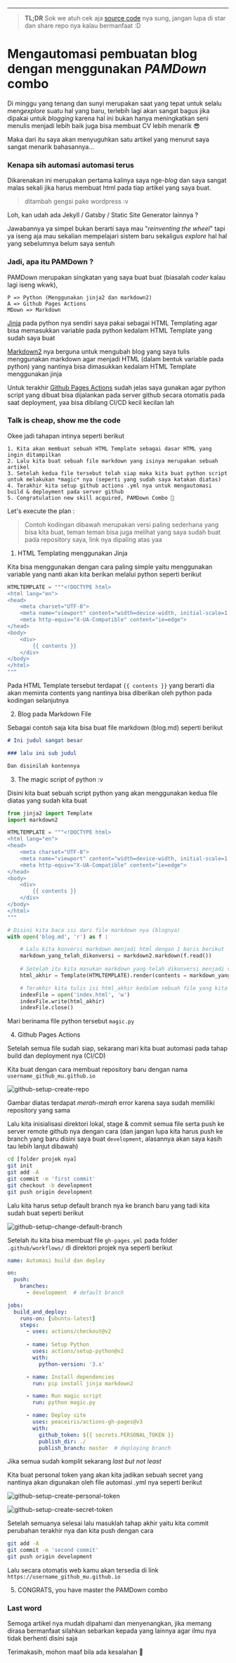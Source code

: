 -------------------------

> **TL;DR** Sok we atuh cek aja [source code](https://github.com/fakhrip/fakhrip.github.io/tree/development) nya sung, jangan lupa di star dan share repo nya kalau bermanfaat :D

# Mengautomasi pembuatan blog dengan menggunakan *PAMDown* combo

Di minggu yang tenang dan sunyi merupakan saat yang tepat untuk selalu meng*explore* suatu hal yang baru, terlebih lagi akan sangat bagus jika dipakai untuk *blogging* karena hal ini bukan hanya meningkatkan seni menulis menjadi lebih baik juga bisa membuat CV lebih menarik 😎

Maka dari itu saya akan menyuguhkan satu artikel yang menurut saya sangat menarik bahasannya...

### Kenapa sih automasi automasi terus

Dikarenakan ini merupakan pertama kalinya saya nge-*blog* dan saya sangat malas sekali jika harus membuat html pada tiap artikel yang saya buat.

> ditambah gengsi pake wordpress :v

Loh, kan udah ada Jekyll / Gatsby / Static Site Generator lainnya ?

Jawabannya ya simpel bukan berarti saya mau "*reinventing the wheel*" tapi ya iseng aja mau sekalian mempelajari sistem baru sekaligus *explore* hal hal yang sebelumnya belum saya sentuh

### Jadi, apa itu PAMDown ?

PAMDown merupakan singkatan yang saya buat buat (biasalah *coder* kalau lagi iseng wkwk),

```text
P => Python (Menggunakan jinja2 dan markdown2)
A => Github Pages Actions
MDown => Markdown
```

[Jinja](https://jinja.palletsprojects.com/en/2.11.x/) pada python nya sendiri saya pakai sebagai HTML Templating agar bisa memasukkan variable pada python kedalam HTML Template yang sudah saya buat

[Markdown2](https://github.com/trentm/python-markdown2) nya berguna untuk mengubah blog yang saya tulis menggunakan markdown agar menjadi HTML (dalam bentuk variable pada python) yang nantinya bisa dimasukkan kedalam HTML Template menggunakan jinja

Untuk terakhir [Github Pages Actions](https://github.com/marketplace/actions/github-pages-action) sudah jelas saya gunakan agar python script yang dibuat bisa dijalankan pada server github secara otomatis pada saat deployment, yaa bisa dibilang CI/CD kecil kecilan lah

### Talk is cheap, show me the code

Okee jadi tahapan intinya seperti berikut

```text
1. Kita akan membuat sebuah HTML Template sebagai dasar HTML yang ingin ditampilkan
2. Lalu kita buat sebuah file markdown yang isinya merupakan sebuah artikel
3. Setelah kedua file tersebut telah siap maka kita buat python script untuk melakukan *magic* nya (seperti yang sudah saya katakan diatas)
4. Terakhir kita setup github actions .yml nya untuk mengautomasi build & deployment pada server github
5. Congratulation new skill acquired, PAMDown Combo 🤣
```

Let's execute the plan :

> Contoh kodingan dibawah merupakan versi paling sederhana yang bisa kita buat, teman teman bisa juga melihat yang saya sudah buat pada repository saya, link nya dipaling atas yaa

1. HTML Templating menggunakan Jinja

Kita bisa menggunakan dengan cara paling simple yaitu menggunakan variable yang nanti akan kita berikan melalui python seperti berikut

```python
HTMLTEMPLATE = """<!DOCTYPE html>
<html lang="en">
<head>
    <meta charset="UTF-8">
    <meta name="viewport" content="width=device-width, initial-scale=1.0">
    <meta http-equiv="X-UA-Compatible" content="ie=edge">
</head>
<body>
    <div>
        {{ contents }}
    </div>
</body>
</html>
"""
```

Pada HTML Template tersebut terdapat `{{ contents }}` yang berarti dia akan meminta contents yang nantinya bisa diberikan oleh python pada kodingan selanjutnya

2. Blog pada Markdown File

Sebagai contoh saja kita bisa buat file markdown (blog.md) seperti berikut

```markdown
# Ini judul sangat besar

### lalu ini sub judul

Dan disinilah kontennya
```

3. The magic script of python :v

Disini kita buat sebuah script python yang akan menggunakan kedua file diatas yang sudah kita buat

```python
from jinja2 import Template
import markdown2

HTMLTEMPLATE = """<!DOCTYPE html>
<html lang="en">
<head>
    <meta charset="UTF-8">
    <meta name="viewport" content="width=device-width, initial-scale=1.0">
    <meta http-equiv="X-UA-Compatible" content="ie=edge">
</head>
<body>
    <div>
        {{ contents }}
    </div>
</body>
</html>
"""

# Disini kita baca isi dari file markdown nya (blognya)
with open('blog.md', 'r') as f :

    # Lalu kita konversi markdown menjadi html dengan 1 baris berikut
    markdown_yang_telah_dikonversi = markdown2.markdown(f.read())
    
    # Setelah itu kita masukan markdown yang telah dikonversi menjadi variable `contents` yang akan dimasukkan kedalam HTMLTEMPLATE yang sudah kita buat
    html_akhir = Template(HTMLTEMPLATE).render(contents = markdown_yang_telah_dikonversi)

    # Terakhir kita tulis isi html_akhir kedalam sebuah file yang kita beri nama index.html sebagai html utama dari website kita
    indexFile = open('index.html', 'w')
    indexFile.write(html_akhir)
    indexFile.close()
```

Mari berinama file python tersebut `magic.py`

4. Github Pages Actions

Setelah semua file sudah siap, sekarang mari kita buat automasi pada tahap build dan deployment nya (CI/CD)

Kita buat dengan cara membuat repository baru dengan nama `username_github_mu.github.io`

![github-setup-create-repo](../pictures/site1/github1.png)

Gambar diatas terdapat *merah-merah* error karena saya sudah memiliki repository yang sama

Lalu kita inisialisasi direktori lokal, stage & commit semua file serta push ke server remote github nya dengan cara (dan jangan lupa kita harus push ke branch yang baru disini saya buat `development`, alasannya akan saya kasih tau lebih lanjut dibawah)

```bash
cd [folder projek nya]
git init
git add -A
git commit -m 'first commit'
git checkout -b development
git push origin development
```

Lalu kita harus setup default branch nya ke branch baru yang tadi kita sudah buat seperti berikut

![github-setup-change-default-branch](../pictures/site1/github2.png)

Setelah itu kita bisa membuat file `gh-pages.yml` pada folder `.github/workflows/` di direktori projek nya seperti berikut

```yml
name: Automasi build dan deploy

on:
  push:
    branches:
      - development  # default branch

jobs:
  build_and_deploy:
    runs-on: [ubuntu-latest]
    steps:
      - uses: actions/checkout@v2
      
      - name: Setup Python
        uses: actions/setup-python@v2
        with:
          python-version: '3.x'

      - name: Install dependencies
        run: pip install jinja markdown2

      - name: Run magic script
        run: python magic.py

      - name: Deploy site
        uses: peaceiris/actions-gh-pages@v3
        with:
          github_token: ${{ secrets.PERSONAL_TOKEN }}
          publish_dir: ./
          publish_branch: master  # deploying branch
```

Jika semua sudah komplit sekarang *last but not least*

Kita buat personal token yang akan kita jadikan sebuah secret yang nantinya akan digunakan oleh file automasi .yml nya seperti berikut

![github-setup-create-personal-token](../pictures/site1/github3.png)

![github-setup-create-secret-token](../pictures/site1/github4.png)

Setelah semuanya selesai lalu masuklah tahap akhir yaitu kita commit perubahan terakhir nya dan kita push dengan cara

```bash
git add -A
git commit -m 'second commit'
git push origin development
```

Lalu secara otomatis web kamu akan tersedia di link `https://username_github_mu.github.io`

5. CONGRATS, you have master the PAMDown combo

### Last word

Semoga artikel nya mudah dipahami dan menyenangkan, jika memang dirasa bermanfaat silahkan sebarkan kepada yang lainnya agar ilmu nya tidak berhenti disini saja

Terimakasih, mohon maaf bila ada kesalahan 🙏